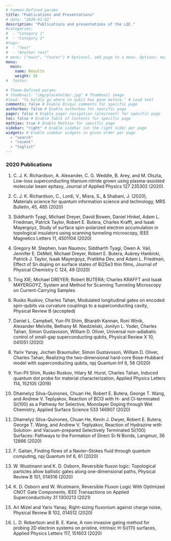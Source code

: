 ```yaml
---
# Common-Defined params
title: "Publications and Presentations"
# date: "2020-02-02"
description: "Publications and presentations of the LQC."
#categories:
#  - "Category 1"
#  - "Category 2"
#tags:
#  - "Test"
#  - "Another test"
# menu: ["main", "footer"] # Optional, add page to a menu. Options: main, side, footer
menu:
  main:
    name: Results
    weight: 55
#  footer:
  
# Theme-Defined params
# thumbnail: "img/placeholder.jpg" # Thumbnail image
#lead: "To boldly go where no qubit has gone before." # Lead text
comments: false # Enable Disqus comments for specific page
authorbox: false # Enable authorbox for specific page
pager: false # Enable pager navigation (prev/next) for specific page
toc: false # Enable Table of Contents for specific page
mathjax: true # Enable MathJax for specific page
sidebar: "right" # Enable sidebar (on the right side) per page
widgets: # Enable sidebar widgets in given order per page
  - "search"
  - "recent"
  - "taglist"
---
```



### 2020 Publications

1. C. J. K. Richardson,  A. Alexander, C. G. Weddle, B. Arey, and M. Olszta,
Low-loss superconducting titanium nitride grown using plasma-assisted molecular beam epitaxy,
Journal of Applied Physics 127 235302 (2020).

2. C. J. K. Richardson, C., Lordi, V., Misra, S., & Shabani, J. (2020), Materials science for quantum information science and technology, 
MRS Bulletin, 45, 485 (2020)

3. Siddharth Tyagi, Michael Dreyer, David Bowen, Daniel Hinkel, Adam L. Friedman, Patrick Taylor, Robert E. Butera, Charles Krafft, and Isaak Mayergoyz, 
Study of surface spin-polarized electron accumulation in topological insulators using scanning tunneling microscopy, 
IEEE Magnetics Letters 11, 4501104 (2020)

4. Gregory M. Stephen, Ivan Naumov, Siddharth Tyagi, Owen A. Vail, Jennifer E. DeMell, Michael Dreyer, Robert E. Butera, Aubrey Hanbicki, Patrick J. Taylor, Isaak Mayergoyz, Pratibha Dev, and Adam L. Friedman,
Effect of Sn doping on surface states of Bi2Se3 thin films, 
Journal of Physical Chemistry C 124, 49 (2020)

5. Ting XIE; Michael DREYER; Robert BUTERA; Charles KRAFFT and Isaak MAYERGOYZ,
System and Method for Scanning Tunneling Microscopy on Current-Carrying Samples

6. Rusko Ruskov, Charles Tahan,
Modulated longitudinal gates on encoded spin-qubits via curvature couplings to a superconducting cavity, 
Physical Review B (accepted)

7. Daniel L. Campbell, Yun-Pil Shim, Bharath Kannan, Roni Winik, Alexander Melville, Bethany M. Niedzielski, Jonilyn L. Yoder, Charles Tahan, Simon Gustavsson, William D. Oliver,
Universal non-adiabatic control of small-gap superconducting qubits,
Physical Review X 10, 041051 (2020)

8. Yariv Yanay, Jochen Braumuller, Simon Gustavsson, William D. Oliver, Charles Tahan,
Realizing the two-dimensional hard-core Bose-Hubbard model with superconducting qubits,
npj Quantum Inf 6, 58 (2020)

9. Yun-Pil Shim, Rusko Ruskov, Hilary M. Hurst, Charles Tahan,
Induced quantum dot probe for material characterization,
Applied Physics Letters 114, 152105 (2019)

10. Dhamelyz Silva-Quinones, Chuan He, Robert E. Butera, George T. Wang, and Andrew V. Teplyakov,
Reaction of BCl3 with H- and Cl-terminated Si(100) as a Pathway for Selective, Monolayer Doping through Wet Chemistry,
Applied Surface Science 533 146907 (2020)

11. Dhamelyz Silva-Quinones, Chuan He, Kevin J. Dwyer, Robert E. Butera, George T. Wang, and Andrew V. Teplyakov,
Reaction of Hydrazine with Solution- and Vacuum-prepared Selectively Terminated Si(100) Surfaces: Pathways to the Formation of Direct Si-N Bonds,
Langmuir, 36 12866 (2020)

12. F. Gaitan, 
Finding flows of a Navier–Stokes fluid through quantum computing, 
npj Quantum Inf 6, 61 (2020)

13. W. Wustmann and K. D. Osborn, 
Reversible fluxon logic: Topological particles allow ballistic gates along one-dimensional paths, 
Physical Review B 101, 014516 (2020)

14. K. D. Osborn and W. Wustmann,
Reversible Fluxon Logic With Optimized CNOT Gate Components, 
IEEE Transactions on Applied Superconductivity 31 1300213 (2021)

15. Ari Mizel and Yariv Yanay, 
Right-sizing fluxonium against charge noise, 
Physical Review B 102, 014512 (2020)

16. L. D. Robertson and B. E. Kane, 
A non-invasive gating method for probing 2D electron systems on pristine, intrinsic H-Si(111) surfaces, 
Applied Physics Letters 117, 151603 (2020)
